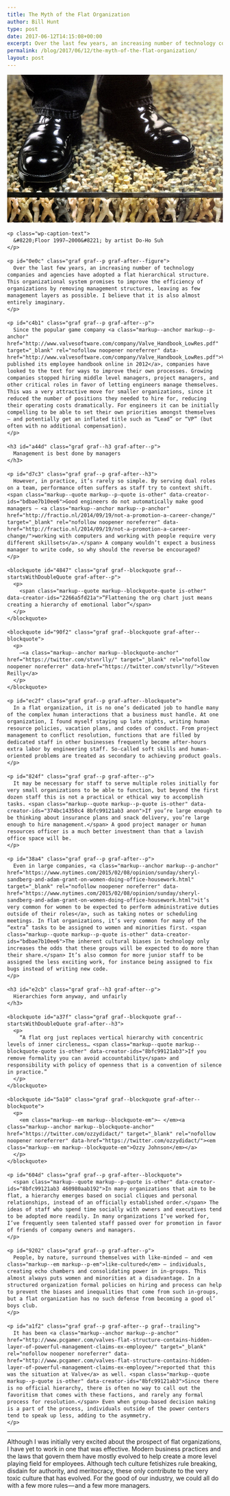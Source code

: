 ```yaml
---
title: The Myth of the Flat Organization
author: Bill Hunt
type: post
date: 2017-06-12T14:15:08+00:00
excerpt: Over the last few years, an increasing number of technology companies and agencies have adopted a flat hierarchical structure. This organizational system promises to improve the efficiency of organizations by removing management structures, leaving as few management layers as possible. I believe that it is also almost entirely imaginary.
permalink: /blog/2017/06/12/the-myth-of-the-flat-organization/
layout: post
---
```

<section class="section section--body section--first">

<div class="section-content">
  <div class="section-inner sectionLayout--insetColumn">
    <img class="size-full wp-image-613" src="/uploads/2017/08/1-oR4vIZ3Sl7iSLacSJV4AZQ.jpeg" alt=""  />

    <p class="wp-caption-text">
      &#8220;Floor 1997–2000&#8221; by artist Do-Ho Suh
    </p>

    <p id="0e0c" class="graf graf--p graf-after--figure">
      Over the last few years, an increasing number of technology companies and agencies have adopted a flat hierarchical structure. This organizational system promises to improve the efficiency of organizations by removing management structures, leaving as few management layers as possible. I believe that it is also almost entirely imaginary.
    </p>

    <p id="c4b1" class="graf graf--p graf-after--p">
      Since the popular game company <a class="markup--anchor markup--p-anchor" href="http://www.valvesoftware.com/company/Valve_Handbook_LowRes.pdf" target="_blank" rel="nofollow noopener noreferrer" data-href="http://www.valvesoftware.com/company/Valve_Handbook_LowRes.pdf">Valve published its employee handbook online in 2012</a>, companies have looked to the text for ways to improve their own processes. Growing companies stopped hiring middle level managers, project managers, and other critical roles in favor of letting engineers manage themselves. This was a very attractive move for smaller organizations, since it reduced the number of positions they needed to hire for, reducing their operating costs dramatically. For engineers it can be initially compelling to be able to set their own priorities amongst themselves — and potentially get an inflated title such as “Lead” or “VP” (but often with no additional compensation).
    </p>

    <h3 id="a44d" class="graf graf--h3 graf-after--p">
      Management is best done by managers
    </h3>

    <p id="d7c3" class="graf graf--p graf-after--h3">
      However, in practice, it’s rarely so simple. By serving dual roles on a team, performance often suffers as staff try to context shift. <span class="markup--quote markup--p-quote is-other" data-creator-ids="bdbae7b10ee6">Good engineers do not automatically make good managers — <a class="markup--anchor markup--p-anchor" href="http://fractio.nl/2014/09/19/not-a-promotion-a-career-change/" target="_blank" rel="nofollow noopener noreferrer" data-href="http://fractio.nl/2014/09/19/not-a-promotion-a-career-change/">working with computers and working with people require very different skillsets</a>.</span> A company wouldn’t expect a business manager to write code, so why should the reverse be encouraged?
    </p>

    <blockquote id="4847" class="graf graf--blockquote graf--startsWithDoubleQuote graf-after--p">
      <p>
        <span class="markup--quote markup--blockquote-quote is-other" data-creator-ids="2266a5fd21a">“Flattening the org chart just means creating a hierarchy of emotional labor”</span>
      </p>
    </blockquote>

    <blockquote id="90f2" class="graf graf--blockquote graf-after--blockquote">
      <p>
        —<a class="markup--anchor markup--blockquote-anchor" href="https://twitter.com/stvnrlly/" target="_blank" rel="nofollow noopener noreferrer" data-href="https://twitter.com/stvnrlly/">Steven Reilly</a>
      </p>
    </blockquote>

    <p id="ec2f" class="graf graf--p graf-after--blockquote">
      In a flat organization, it is no one’s dedicated job to handle many of the complex human interactions that a business must handle. At one organization, I found myself staying up late nights, writing human resource policies, vacation plans, and codes of conduct. From project management to conflict resolution, functions that are filled by dedicated staff in other businesses frequently become after-hours extra labor by engineering staff. So-called soft skills and human-oriented problems are treated as secondary to achieving product goals.
    </p>

    <p id="824f" class="graf graf--p graf-after--p">
      It may be necessary for staff to serve multiple roles initially for very small organizations to be able to function, but beyond the first dozen staff this is not a practical or ethical way to accomplish tasks. <span class="markup--quote markup--p-quote is-other" data-creator-ids="374bc14350c4 8bfc99121ab3 anon">If you’re large enough to be thinking about insurance plans and snack delivery, you’re large enough to hire management.</span> A good project manager or human resources officer is a much better investment than that a lavish office space will be.
    </p>

    <p id="38a4" class="graf graf--p graf-after--p">
      Even in large companies, <a class="markup--anchor markup--p-anchor" href="https://www.nytimes.com/2015/02/08/opinion/sunday/sheryl-sandberg-and-adam-grant-on-women-doing-office-housework.html" target="_blank" rel="nofollow noopener noreferrer" data-href="https://www.nytimes.com/2015/02/08/opinion/sunday/sheryl-sandberg-and-adam-grant-on-women-doing-office-housework.html">it’s very common for women to be expected to perform administrative duties outside of their roles</a>, such as taking notes or scheduling meetings. In flat organizations, it’s very common for many of the “extra” tasks to be assigned to women and minorities first. <span class="markup--quote markup--p-quote is-other" data-creator-ids="bdbae7b10ee6">The inherent cultural biases in technology only increases the odds that these groups will be expected to do more than their share.</span> It’s also common for more junior staff to be assigned the less exciting work, for instance being assigned to fix bugs instead of writing new code.
    </p>

    <h3 id="e2cb" class="graf graf--h3 graf-after--p">
      Hierarchies form anyway, and unfairly
    </h3>

    <blockquote id="a37f" class="graf graf--blockquote graf--startsWithDoubleQuote graf-after--h3">
      <p>
        “A flat org just replaces vertical hierarchy with concentric levels of inner circleness… <span class="markup--quote markup--blockquote-quote is-other" data-creator-ids="8bfc99121ab3">If you remove formality you can avoid accountability</span> and responsibility with policy of openness that is a convention of silence in practice.”
      </p>
    </blockquote>

    <blockquote id="5a10" class="graf graf--blockquote graf-after--blockquote">
      <p>
        <em class="markup--em markup--blockquote-em">— </em><a class="markup--anchor markup--blockquote-anchor" href="https://twitter.com/ozzydidact/" target="_blank" rel="nofollow noopener noreferrer" data-href="https://twitter.com/ozzydidact/"><em class="markup--em markup--blockquote-em">Ozzy Johnson</em></a>
      </p>
    </blockquote>

    <p id="604d" class="graf graf--p graf-after--blockquote">
      <span class="markup--quote markup--p-quote is-other" data-creator-ids="8bfc99121ab3 460980aab192">In many organizations that aim to be flat, a hierarchy emerges based on social cliques and personal relationships, instead of an officially established order.</span> The ideas of staff who spend time socially with owners and executives tend to be adopted more readily. In many organizations I’ve worked for, I’ve frequently seen talented staff passed over for promotion in favor of friends of company owners and managers.
    </p>

    <p id="9202" class="graf graf--p graf-after--p">
      People, by nature, surround themselves with like-minded — and <em class="markup--em markup--p-em">like-cultured</em> — individuals, creating echo chambers and consolidating power in in-groups. This almost always puts women and minorities at a disadvantage. In a structured organization formal policies on hiring and process can help to prevent the biases and inequalities that come from such in-groups, but a flat organization has no such defense from becoming a good ol’ boys club.
    </p>

    <p id="a1f2" class="graf graf--p graf-after--p graf--trailing">
      It has been <a class="markup--anchor markup--p-anchor" href="http://www.pcgamer.com/valves-flat-structure-contains-hidden-layer-of-powerful-management-claims-ex-employee/" target="_blank" rel="nofollow noopener noreferrer" data-href="http://www.pcgamer.com/valves-flat-structure-contains-hidden-layer-of-powerful-management-claims-ex-employee/">reported that this was the situation at Valve</a> as well. <span class="markup--quote markup--p-quote is-other" data-creator-ids="8bfc99121ab3">Since there is no official hierarchy, there is often no way to call out the favoritism that comes with these factions, and rarely any formal process for resolution.</span> Even when group-based decision making is a part of the process, individuals outside of the power centers tend to speak up less, adding to the asymmetry.
    </p>
  </div>
</div></section> <section class="section section--body section--last">

<div class="section-divider">
  <hr class="section-divider" />
</div>

<div class="section-content">
  <div class="section-inner sectionLayout--insetColumn">
    <p id="d613" class="graf graf--p graf--leading graf--trailing">
      Although I was initially very excited about the prospect of flat organizations, I have yet to work in one that was effective. Modern business practices and the laws that govern them have mostly evolved to help create a more level playing field for employees. Although tech culture fetishizes rule breaking, disdain for authority, and meritocracy, these only contribute to the very toxic culture that has evolved. For the good of our industry, we could all do with a few more rules — and a few more managers.
    </p>
  </div>
</div></section>